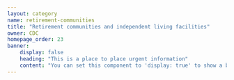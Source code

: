 ```yaml
---
layout: category
name: retirement-communities
title: "Retirement communities and independent living facilities"
owner: CDC
homepage_order: 23
banner:
    display: false
    heading: "This is a place to place urgent information"
    content: "You can set this component to 'display: true' to show a banner at the top of the page."
---
```

